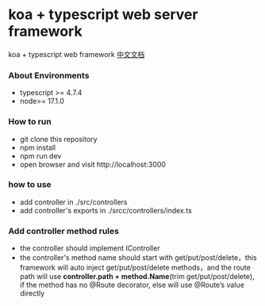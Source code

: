 # koa + typescript web server framework

koa + typescript web framework [中文文档](/README_CN.md)

### About Environments
* typescript >= 4.7.4
* node>= 17.1.0

### How to run

* git clone this repository
* npm install
* npm run dev
* open browser and visit http://localhost:3000

### how to use
* add controller in ./src/controllers
* add controller's exports in ./srcc/controllers/index.ts

### Add controller method rules
* the controller should implement IController
* the controller's method name should start with get/put/post/delete，this framework will auto inject get/put/post/delete methods，and the route path will use **controller.path + method.Name**(trim get/put/post/delete), if the method has no @Route decorator, else will use @Route’s value directly
